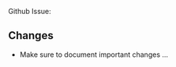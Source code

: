 <!-- Please fill out as much as you can. Feel free to remove all irrelevant bits -->

Github Issue:

## Changes
- Make sure to document important changes ...
